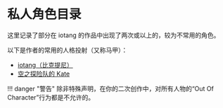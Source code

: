# 私人角色目录

这里记录了部分在 iotang 的作品中出现了两次或以上的，较为不常用的角色。

以下是作者的常用的人格投射（又称马甲）：

- [iotang（比克提尼）](iotang（比克提尼）.md)
- [空之探险队的 Kate](Kate_da_EoS.md)

!!! danger "警告"
	除非特殊声明，在你的二次创作中，对所有人物的“Out Of Character”行为都是不允许的。
